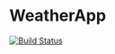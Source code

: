 # WeatherApp
[![Build Status](https://travis-ci.com/OyegokeTomisin/WeatherApp.svg?branch=dev)](https://travis-ci.com/OyegokeTomisin/WeatherApp)
